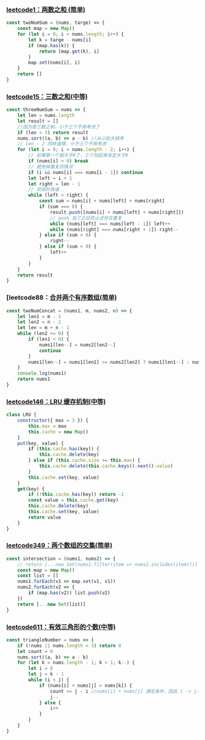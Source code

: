 ### [leetcode1：两数之和 (简单)](https://leetcode-cn.com/problems/two-sum/)

```javascript
const twoNumSum = (nums, targe) => {
    const map = new Map()
    for (let i = 0; i < nums.length; i++) {
        let k = targe - nums[i]
        if (map.has(k)) {
            return [map.get(k), i]
        }
        map.set(nums[i], i)
    }
    return []
}
```

### [leetcode15：三数之和(中等)](https://leetcode-cn.com/problems/3sum/)

```javascript
const threeNumSum = nums => {
    let len = nums.length
    let result = []
    //因为是三数之和，小于三个不用考虑了
    if (len < 3) return result
    nums.sort((a, b) => a - b) //从小到大排序
    // len - 2 同样道理，小于三个不用考虑
    for (let i = 0; i < nums.length - 2; i++) {
        // 如果第一个就大于0了，三个加起来肯定大于0
        if (nums[i] > 0) break
        // 避免掉重复的情况
        if (i && nums[i] === nums[i - 1]) continue
        let left = i + 1
        let right = len - 1
        // 双指针夹逼
        while (left < right) {
            const sum = nums[i] + nums[left] + nums[right]
            if (sum === 0) {
                result.push([nums[i] + nums[left] + nums[right]])
                // push 加了之后防止还存在重复
                while (nums[left] === nums[left - 1]) left++
                while (nums[right] === nums[right + 1]) right--
            } else if (sum > 0) {
                right--
            } else if (sum < 0) {
                left++
            }
        }
    }
    return result
}
```

### [leetcode88：[合并两个有序数组(简单)](https://leetcode-cn.com/problems/merge-sorted-array/)

```javascript
const twoNumConcat = (nums1, m, nums2, n) => {
    let len1 = m - 1
    let len2 = n - 1
    let len = m + n - 1
    while (len2 >= 0) {
        if (len1 < 0) {
            nums1[len--] = nums2[len2--]
            continue
        }
        nums1[len--] = nums1[len1] >= nums2[len2] ? nums1[len1--] : nums2[len2--]
    }
    console.log(nums1)
    return nums1
}
```

### [leetcode146：LRU 缓存机制(中等)](https://leetcode-cn.com/problems/lru-cache/)

```javascript
class LRU {
    constructor({ max = 3 }) {
        this.max = max
        this.cache = new Map()
    }
    put(key, value) {
        if (this.cache.has(key)) {
            this.cache.delete(key)
        } else if (this.cache.size >= this.max) {
            this.cache.delete(this.cache.keys().next().value)
        }
        this.cache.set(key, value)
    }
    get(key) {
        if (!this.cache.has(key)) return -1
        const value = this.cache.get(key)
        this.cache.delete(key)
        this.cache.set(key, value)
        return value
    }
}
```

### [leetcode349：两个数组的交集(简单)](https://leetcode-cn.com/problems/intersection-of-two-arrays/)

```javascript
const intersection = (nums1, nums2) => {
    // return [...new Set(nums1.filter(item => nums2.includes(item)))]
    const map = new Map()
    const list = []
    nums1.forEach(v1 => map.set(v1, v1))
    nums2.forEach(v2 => {
        if (map.has(v2)) list.push(v2)
    })
    return [...new Set(list)]
}
```

### [leetcode611：有效三角形的个数(中等)](https://leetcode-cn.com/problems/valid-triangle-number/)

```javascript
const triangleNumber = nums => {
    if (!nums || nums.length < 3) return 0
    let count = 0
    nums.sort((a, b) => a - b)
    for (let k = nums.length - 1; k > 1; k--) {
        let i = 0
        let j = k - 1
        while (i < j) {
            if (nums[i] + nums[j] > nums[k]) {
                count += j - i //nums[i] + nums[j] 满足条件，因此 i -> j-1 都能构成三角形，且不会重复
                j--
            } else {
                i++
            }
        }
    }
}
```
